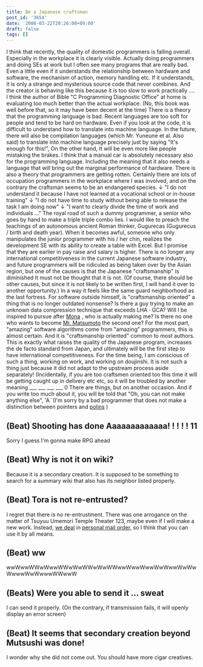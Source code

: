 ```yaml
---
title: Be a Japanese craftsman
post_id: '3654'
date: '2008-03-22T20:26:00+09:00'
draft: false
tags: []
---
```


I think that recently, the quality of domestic programmers is falling overall. Especially in the workplace it is clearly visible. Actually doing programmers and doing SEs at work but I often see many programs that are really bad. Even a little even if it understands the relationship between hardware and software, the mechanism of action, memory handling etc. If it understands, it is only a strange and mysterious source code that never combines. And the creator is behaving like this because it is too slow to work practically .... I think the author of Bible "C Programming Diagnostic Office" at home is evaluating too much better than the actual workplace. (No, this book was well before that, so it may have been decent at the time) There is a theory that the programming language is bad. Recent languages ​​are too soft for people and tend to be hard on hardware. Even if you look at the code, it is difficult to understand how to translate into machine language. In the future, there will also be compilation languages ​​(which Mr. Yuneune et al. Also said) to translate into machine language precisely just by saying "It's enough for this!", On the other hand, It will be even more like people mistaking the brakes. I think that a manual car is absolutely necessary also for the programming language. Including the meaning that it also needs a language that will bring out the marginal performance of hardware. There is also a theory that programmers are getting rotten. Certainly there are lots of occupation programmers in the workplace where I was involved, and on the contrary the craftsman seems to be an endangered species. ↓ "I do not understand it because I have not learned at a vocational school or in-house training" ↓ "I do not have time to study without being able to release the task I am doing now" ↓ "I want to clearly divide the time of work and individuals ..." The royal road of such a dummy programmer, a senior who goes by hand to make a triple triple combo lies. I would like to preach the teachings of an autonomous ancient Roman thinker, Gugurecas (Gugurecus / birth and death year). When it becomes awful, someone who only manipulates the junior programmer with his / her chin, realizes the development SE with its ability to create a table with Excel. But I promise that they are earlier in pay raise and salary is higher. There is no longer any international competitiveness in the current Japanese software industry, and future programmers will be ridiculed as being taken over by the Asian region, but one of the causes is that the Japanese "craftsmanship" is diminished It must not be thought that it is not. (Of course, there should be other causes, but since it is not likely to be written first, I will hand it over to another opportunity.) In a way it feels like the same guard neighborhood as the last fortress. For software outside himself, is "craftsmanship oriented" a thing that is no longer outdated nonsense? Is there a guy trying to make an unknown data compression technique that exceeds LHA · GCA? Will I be inspired to pursue after [Mona](http://ja.wikipedia.org/wiki/Mona) , who is actually making me? Is there no one who wants to become [Mr. Matsumoto](http://ja.wikipedia.org/wiki/Ruby) the second one? For the most part, "amazing" software algorithms come from "amazing" programmers, this is almost certain. And it is "craftsmanship oriented" common to most authors. This is exactly what raises the quality of the Japanese program, increases the de facto standard from Japan, and ultimately will be the first step to have international competitiveness. For the time being, I am conscious of such a thing, working on work, and working on doujinshi. It is not such a thing just because it did not adapt to the upstream process aside separately! (Incidentally, if you are too craftsmen oriented too this time it will be getting caught up in delivery etc etc, so it will be troubled by another meaning ___ ___ ___ ___ 0 There are things, but on another occasion. And if you write too much about it, you will be told that "Oh, you can not make anything else", 'A `(I'm sorry by a bad programmer that does not make a distinction between pointers and [polins](/image/mixi/poring.jpg) )

## (Beat) Shooting has done Aaaaaaaaaaaaa! ! ! ! ! 11

Sorry I guess I'm gonna make RPG ahead

## (Beat) Why is not it on wiki?

Because it is a secondary creation. It is supposed to be something to search for a summary wiki that also has its neighbor listed properly.

## (Beat) Tora is not re-entrusted?

I regret that there is no re-entrustment. There was one arrogance on the matter of Tsuyuu Umemori Temple Theater 123, maybe even if I will make a new work. Instead, [we deal](http://e.danmaq.com/) in [personal mail order,](http://e.danmaq.com/) so I think that you can use it by all means.

## (Beat) ww

wwWwwWWwWwwWWwWwWWwWwWWwwWwwWwwWwWwwWwWwWwwwWwWwwwWWwwW

## (Beats) Were you able to send it ... sweat

I can send it properly. (On the contrary, if transmission fails, it will openly display an error screen)

## (Beat) It seems that secondary creation beyond Mutsushi was done!

I wonder why she did not come out. You should have more cigar creatives.